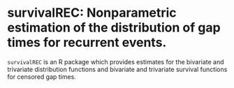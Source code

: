# survivalREC: Nonparametric estimation of the distribution of gap times for recurrent events.


```survivalREC``` is an R package which provides estimates for the bivariate and trivariate 
distribution functions and bivariate and trivariate survival functions for censored
gap times.

```
